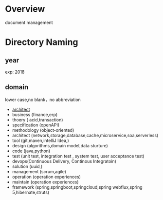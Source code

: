 # Overview

  document management

# Directory Naming

## year
    
   exp: 2018
        
## domain
    
   lower case,no blank，no abbreviation
        
   - [architect](architect/architect.md)
   - business (finance,erp)
   - thoery ( acid,transaction)
   - specification (openAPI)
   - methodology (object-oriented)
   - architect (network,storage,database,cache,microservice,soa,serverless)
   - tool (git,maven,intelliJ Idea,)
   - design (algorithms,domain model,data sturture)
   - code (java,python)
   - test (unit test, integration test , system test, user acceptance test)
   - devops(Continuous Delivery, Continous Integratoin)
   - solution (uuid,)
   - management (scrum,agile)
   - operation (operation experiences)
   - maintain (operation experiences)
   - framework (spring,springboot,springcloud,spring webflux,spring 5,hibernate,struts)
    
    